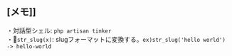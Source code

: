## [メモ]]
・対話型シェル: `php artisan tinker`  
・`str_slug(x)`: slugフォーマットに変換する。`ex)str_slug('hello world') -> hello-world`